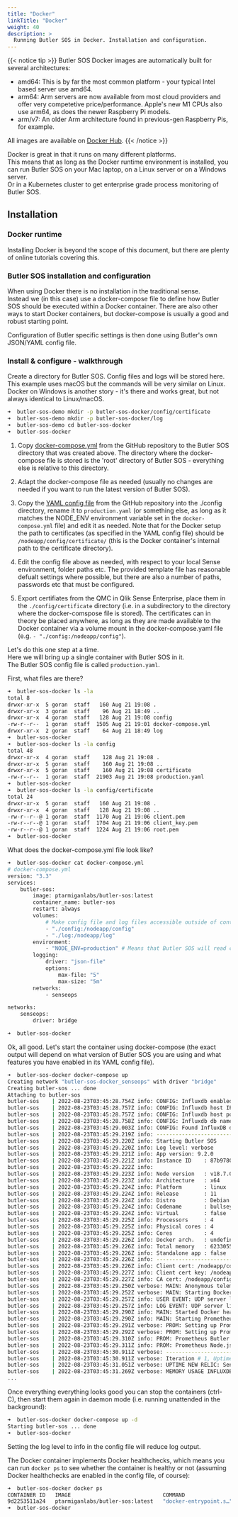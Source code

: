 ```yaml
---
title: "Docker"
linkTitle: "Docker"
weight: 40
description: >
  Running Butler SOS in Docker. Installation and configuration.
---
```


{{< notice tip >}}
Butler SOS Docker images are automatically built for several architectures:

- amd64: This is by far the most common platform - your typical Intel based server use amd64.
- arm64: Arm servers are now available from most cloud providers and offer very competetive price/performance. Apple's new M1 CPUs also use arm64, as does the newer Raspberry Pi models.
- arm/v7: An older Arm architecture found in previous-gen Raspberry Pis, for example.

All images are available on [Docker Hub](https://hub.docker.com/r/ptarmiganlabs/butler-sos/tags?page=1&ordering=last_updated).
{{< /notice >}}

Docker is great in that it runs on many different platforms.  
This means that as long as the Docker runtime environment is installed, you can run Butler SOS on your Mac laptop, on a Linux server or on a Windows server.  
Or in a Kubernetes cluster to get enterprise grade process monitoring of Butler SOS.

## Installation

### Docker runtime

Installing Docker is beyond the scope of this document, but there are plenty of online tutorials covering this.

### Butler SOS installation and configuration

When using Docker there is no installation in the traditional sense.  
Instead we (in this case) use a docker-compose file to define how Butler SOS should be executed within a Docker container. There are also other ways to start Docker containers, but docker-compose is usually a good and robust starting point.  

Configuration of Butler specific settings is then done using Butler's own JSON/YAML config file.

### Install & configure - walkthrough

Create a directory for Butler SOS. Config files and logs will be stored here.  
This example uses macOS but the commands will be very similar on Linux.  
Docker on Windows is another story - it's there and works great, but not always identical to Linux/macOS.

```bash
➜  butler-sos-demo mkdir -p butler-sos-docker/config/certificate
➜  butler-sos-demo mkdir -p butler-sos-docker/log
➜  butler-sos-demo cd butler-sos-docker
➜  butler-sos-docker
```

1. Copy [docker-compose.yml](https://github.com/ptarmiganlabs/butler-sos/blob/master/src/docker-compose.yml) from the GitHub repository to the Butler SOS directory that was created above. The directory where the docker-compose file is stored is the 'root' directory of Butler SOS - everything else is relative to this directory.

2. Adapt the docker-compose file as needed (usually no changes are needed if you want to run the latest version of Butler SOS).

3. Copy the [YAML config file](https://github.com/ptarmiganlabs/butler-sos/blob/master/src/config/production_template.yaml) from the GitHub repository into the ./config directory, rename it to `production.yaml` (or something else, as long as it matches the NODE_ENV environment variable set in the `docker-compose.yml` file) and edit it as needed. Note that for the Docker setup the path to certificates (as specified in the YAML config file) should be `/nodeapp/config/certificate/` (this is the Docker container's internal path to the certificate directory).

4. Edit the config file above as needed, with respect to your local Sense environment, folder paths etc. The provided template file has reasonable defualt settings where possible, but there are also a number of paths, passwords etc that must be configured. 

5. Export certifiates from the QMC in Qlik Sense Enterprise, place them in the `./config/certificate` directory (i.e. in a subdirectory to the directory where the docker-comspose file is stored). The certificates can in theory be placed anywhere, as long as they are made available to the Docker container via a volume mount in the docker-compose.yaml file (e.g. ```- "./config:/nodeapp/config"```).  

Let's do this one step at a time.  
Here we will bring up a single container with Butler SOS in it.  
The Butler SOS config file is called `production.yaml`.

First, what files are there?

```bash
➜  butler-sos-docker ls -la
total 8
drwxr-xr-x  5 goran  staff   160 Aug 21 19:08 .
drwxr-xr-x  3 goran  staff    96 Aug 21 18:49 ..
drwxr-xr-x  4 goran  staff   128 Aug 21 19:08 config
-rw-r--r--  1 goran  staff  1505 Aug 21 19:01 docker-compose.yml
drwxr-xr-x  2 goran  staff    64 Aug 21 18:49 log
➜  butler-sos-docker
➜  butler-sos-docker ls -la config
total 48
drwxr-xr-x  4 goran  staff    128 Aug 21 19:08 .
drwxr-xr-x  5 goran  staff    160 Aug 21 19:08 ..
drwxr-xr-x  5 goran  staff    160 Aug 21 19:08 certificate
-rw-r--r--  1 goran  staff  21903 Aug 21 19:08 production.yaml
➜  butler-sos-docker
➜  butler-sos-docker ls -la config/certificate
total 24
drwxr-xr-x  5 goran  staff   160 Aug 21 19:08 .
drwxr-xr-x  4 goran  staff   128 Aug 21 19:08 ..
-rw-r--r--@ 1 goran  staff  1170 Aug 21 19:06 client.pem
-rw-r--r--@ 1 goran  staff  1704 Aug 21 19:06 client_key.pem
-rw-r--r--@ 1 goran  staff  1224 Aug 21 19:06 root.pem
➜  butler-sos-docker
```

What does the docker-compose.yml file look like?

```bash
➜  butler-sos-docker cat docker-compose.yml
# docker-compose.yml
version: "3.3"
services:
    butler-sos:
        image: ptarmiganlabs/butler-sos:latest
        container_name: butler-sos
        restart: always
        volumes:
            # Make config file and log files accessible outside of container
            - "./config:/nodeapp/config"
            - "./log:/nodeapp/log"
        environment:
            - "NODE_ENV=production" # Means that Butler SOS will read config data from production.yaml
        logging:
            driver: "json-file"
            options:
                max-file: "5"
                max-size: "5m"
        networks:
            - senseops

networks:
    senseops:
        driver: bridge

➜  butler-sos-docker
```

Ok, all good. Let's start the container using docker-compose (the exact output will depend on what version of Butler SOS you are using and what features you have enabled in its YAML config file).

```bash
➜  butler-sos-docker docker-compose up
Creating network "butler-sos-docker_senseops" with driver "bridge"
Creating butler-sos ... done
Attaching to butler-sos
butler-sos    | 2022-08-23T03:45:28.754Z info: CONFIG: Influxdb enabled: true
butler-sos    | 2022-08-23T03:45:28.757Z info: CONFIG: Influxdb host IP: 192.168.100.20
butler-sos    | 2022-08-23T03:45:28.757Z info: CONFIG: Influxdb host port: 8086
butler-sos    | 2022-08-23T03:45:28.758Z info: CONFIG: Influxdb db name: senseops
butler-sos    | 2022-08-23T03:45:29.003Z info: CONFIG: Found InfluxDB database: senseops
butler-sos    | 2022-08-23T03:45:29.219Z info: --------------------------------------
butler-sos    | 2022-08-23T03:45:29.220Z info: Starting Butler SOS
butler-sos    | 2022-08-23T03:45:29.220Z info: Log level: verbose
butler-sos    | 2022-08-23T03:45:29.221Z info: App version: 9.2.0
butler-sos    | 2022-08-23T03:45:29.221Z info: Instance ID    : 87b978019ae........
butler-sos    | 2022-08-23T03:45:29.222Z info:
butler-sos    | 2022-08-23T03:45:29.223Z info: Node version   : v18.7.0
butler-sos    | 2022-08-23T03:45:29.223Z info: Architecture   : x64
butler-sos    | 2022-08-23T03:45:29.224Z info: Platform       : linux
butler-sos    | 2022-08-23T03:45:29.224Z info: Release        : 11
butler-sos    | 2022-08-23T03:45:29.224Z info: Distro         : Debian GNU/Linux
butler-sos    | 2022-08-23T03:45:29.224Z info: Codename       : bullseye
butler-sos    | 2022-08-23T03:45:29.224Z info: Virtual        : false
butler-sos    | 2022-08-23T03:45:29.225Z info: Processors     : 4
butler-sos    | 2022-08-23T03:45:29.225Z info: Physical cores : 4
butler-sos    | 2022-08-23T03:45:29.225Z info: Cores          : 4
butler-sos    | 2022-08-23T03:45:29.226Z info: Docker arch.   : undefined
butler-sos    | 2022-08-23T03:45:29.226Z info: Total memory   : 6233055232
butler-sos    | 2022-08-23T03:45:29.226Z info: Standalone app : false
butler-sos    | 2022-08-23T03:45:29.226Z info: --------------------------------------
butler-sos    | 2022-08-23T03:45:29.226Z info: Client cert: /nodeapp/config/certificate/client.pem
butler-sos    | 2022-08-23T03:45:29.227Z info: Client cert key: /nodeapp/config/certificate/client_key.pem
butler-sos    | 2022-08-23T03:45:29.227Z info: CA cert: /nodeapp/config/certificate/root.pem
butler-sos    | 2022-08-23T03:45:29.250Z verbose: MAIN: Anonymous telemetry reporting has been set up.
butler-sos    | 2022-08-23T03:45:29.252Z verbose: MAIN: Starting Docker healthcheck server...
butler-sos    | 2022-08-23T03:45:29.257Z info: USER EVENT: UDP server listening on 0.0.0.0:9997
butler-sos    | 2022-08-23T03:45:29.257Z info: LOG EVENT: UDP server listening on 0.0.0.0:9996
butler-sos    | 2022-08-23T03:45:29.290Z info: MAIN: Started Docker healthcheck server on port 12398.
butler-sos    | 2022-08-23T03:45:29.290Z info: MAIN: Starting Prometheus Butler SOS endpoint on 0.0.0.0:9842.
butler-sos    | 2022-08-23T03:45:29.291Z verbose: PROM: Setting up Prometheus client for server: sense1
butler-sos    | 2022-08-23T03:45:29.292Z verbose: PROM: Setting up Prometheus client for server: sense2
butler-sos    | 2022-08-23T03:45:29.310Z info: PROM: Prometheus Butler SOS metrics server now listening on port 9842
butler-sos    | 2022-08-23T03:45:29.311Z info: PROM: Prometheus Node.js metrics server now listening on port 0.0.0.0:9001
butler-sos    | 2022-08-23T03:45:30.911Z verbose: --------------------------------
butler-sos    | 2022-08-23T03:45:30.911Z verbose: Iteration # 1, Uptime: 0 months, 0 days, 0 hours, 0 minutes, 2.005 seconds, Heap used 33.26 MB of total heap 58.39 MB. External (off-heap): 3.57 MB. Memory allocated to process: 92.45 MB.
butler-sos    | 2022-08-23T03:45:31.051Z verbose: UPTIME NEW RELIC: Sent Butler SOS memory usage data to New Relic account 123456789 ("Ptarmigan Labs NR account")
butler-sos    | 2022-08-23T03:45:31.269Z verbose: MEMORY USAGE INFLUXDB: Sent Butler SOS memory usage data to InfluxDB
...
```

Once everything everything looks good you can stop the containers (ctrl-C), then start them again in daemon mode (i.e. running unattended in the background):

```bash
➜  butler-sos-docker docker-compose up -d
Starting butler-sos ... done
➜  butler-sos-docker
```

Setting the log level to info in the config file will reduce log output.

The Docker container implements Docker healthchecks, which means you can run `docker ps` to see whether the container is healthy or not (assuming Docker healthchecks are enabled in the config file, of course):

```bash
➜  butler-sos-docker docker ps
CONTAINER ID   IMAGE                             COMMAND                  CREATED              STATUS                    PORTS     NAMES
9d2253511a24   ptarmiganlabs/butler-sos:latest   "docker-entrypoint.s…"   About a minute ago   Up 17 seconds (healthy)             butler-sos
➜  butler-sos-docker
```
